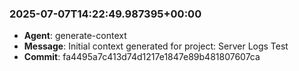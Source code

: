 
### 2025-07-07T14:22:49.987395+00:00
- **Agent**: generate-context
- **Message**: Initial context generated for project: Server Logs Test
- **Commit**: fa4495a7c413d74d1217e1847e89b481807607ca
